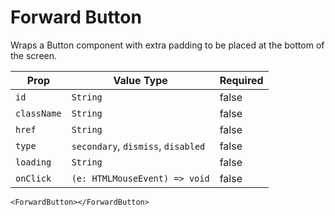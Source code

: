 # Forward Button
Wraps a Button component with extra padding to be placed at the bottom of the screen.

| Prop |  Value Type | Required |
| --- | --- | --- |
| `id` | `String` | false |
| `className` | `String` | false |
| `href` | `String` | false | 
| `type` | `secondary`, `dismiss`, `disabled` | false | 
| `loading` | `String` | false | 
| `onClick` | `(e: HTMLMouseEvent) => void` | false | 

```
<ForwardButton></ForwardButton>
```









